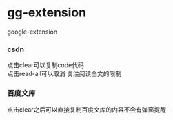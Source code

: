 # gg-extension
google-extension

### csdn
点击clear可以复制code代码  
点击read-all可以取消 关注阅读全文的限制

### 百度文库
点击clear之后可以直接复制百度文库的内容不会有弹窗提醒
